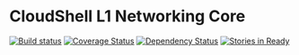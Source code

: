 # CloudShell L1 Networking Core
[![Build status](https://travis-ci.org/QualiSystems/cloudshell-L1-networking-core.svg?branch=dev)](https://travis-ci.org/QualiSystems/cloudshell-L1-networking-core)
[![Coverage Status](https://coveralls.io/repos/github/QualiSystems/cloudshell-L1-networking-core/badge.svg?branch=dev)](https://coveralls.io/github/QualiSystems/cloudshell-L1-networking-core?branch=dev)
[![Dependency Status](https://dependencyci.com/github/QualiSystems/cloudshell-L1-networking-core/badge)](https://dependencyci.com/github/QualiSystems/cloudshell-L1-networking-core)
[![Stories in Ready](https://badge.waffle.io/QualiSystems/cloudshell-L1-networking-core.svg?label=ready&title=Ready)](http://waffle.io/QualiSystems/cloudshell-L1-networking-core)
